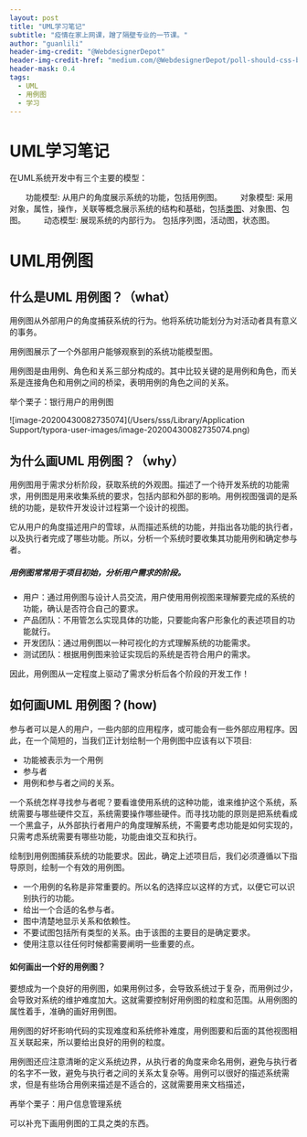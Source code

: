 ```yaml
---
layout: post
title: "UML学习笔记"
subtitle: "疫情在家上网课，蹭了隔壁专业的一节课。"
author: "guanlili"
header-img-credit: "@WebdesignerDepot"
header-img-credit-href: "medium.com/@WebdesignerDepot/poll-should-css-become-more-like-a-programming-language-c74eb26a4270"
header-mask: 0.4
tags:
  - UML
  - 用例图
  - 学习
---
```


# UML学习笔记

在UML系统开发中有三个主要的模型：

　　功能模型: 从用户的角度展示系统的功能，包括用例图。
　　对象模型: 采用对象，属性，操作，关联等概念展示系统的结构和基础，包括[类图](http://www.baike.com/wiki/类图)、对象图、包图。
　　动态模型: 展现系统的内部行为。 包括序列图，活动图，状态图。

# UML用例图

## 什么是UML 用例图？（what）

用例图从外部用户的角度捕获系统的行为。他将系统功能划分为对活动者具有意义的事务。

用例图展示了一个外部用户能够观察到的系统功能模型图。

用例图是由用例、角色和关系三部分构成的。其中比较关键的是用例和角色，而关系是连接角色和用例之间的桥梁，表明用例的角色之间的关系。



举个栗子：银行用户的用例图

![image-20200430082735074](/Users/sss/Library/Application Support/typora-user-images/image-20200430082735074.png)

## 为什么画UML 用例图？（why）

用例图用于需求分析阶段，获取系统的外观图。描述了一个待开发系统的功能需求，用例图是用来收集系统的要求，包括内部和外部的影响。用例视图强调的是系统的功能，是软件开发设计过程第一个设计的视图。

它从用户的角度描述用户的雪球，从而描述系统的功能，并指出各功能的执行者，以及执行者完成了哪些功能。所以，分析一个系统时要收集其功能用例和确定参与者。

##### 用例图常常用于项目初始，分析用户需求的阶段。

- 用户：通过用例图与设计人员交流，用户使用用例视图来理解要完成的系统的功能，确认是否符合自己的要求。
- 产品团队：不用管怎么实现具体的功能，只要能向客户形象化的表述项目的功能就行。
- 开发团队：通过用例图以一种可视化的方式理解系统的功能需求。
- 测试团队：根据用例图来验证实现后的系统是否符合用户的需求。

因此，用例图从一定程度上驱动了需求分析后各个阶段的开发工作！

## 如何画UML 用例图？(how)

参与者可以是人的用户，一些内部的应用程序，或可能会有一些外部应用程序。因此，在一个简短的，当我们正计划绘制一个用例图中应该有以下项目:

- 功能被表示为一个用例
- 参与者
- 用例和参与者之间的关系。

 一个系统怎样寻找参与者呢？要看谁使用系统的这种功能，谁来维护这个系统，系统需要与哪些硬件交互，系统需要操作哪些硬件。而寻找功能的原则是把系统看成一个黑盒子，从外部执行者用户的角度理解系统，不需要考虑功能是如何实现的，只需考虑系统需要有哪些功能，功能由谁交互和执行。

绘制到用例图捕获系统的功能要求。因此，确定上述项目后，我们必须遵循以下指导原则，绘制一个有效的用例图。

- 一个用例的名称是非常重要的。所以名的选择应以这样的方式，以便它可以识别执行的功能。
- 给出一个合适的名参与者。
- 图中清楚地显示关系和依赖性。
- 不要试图包括所有类型的关系。由于该图的主要目的是确定要求。
- 使用注意以往任何时候都需要阐明一些重要的点。

#### 如何画出一个好的用例图？

要想成为一个良好的用例图，如果用例过多，会导致系统过于复杂，而用例过少，会导致对系统的维护难度加大。这就需要控制好用例图的粒度和范围。从用例图的属性着手，准确的画好用例图。

用例图的好坏影响代码的实现难度和系统修补难度，用例图要和后面的其他视图相互关联起来，所以要给出良好的用例的粒度。

用例图还应注意清晰的定义系统边界，从执行者的角度来命名用例，避免与执行者的名字不一致，避免与执行者之间的关系太复杂等。用例可以很好的描述系统需求，但是有些场合用例来描述是不适合的，这就需要用来文档描述，

再举个栗子：用户信息管理系统

可以补充下画用例图的工具之类的东西。





















​     

